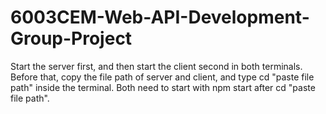 # 6003CEM-Web-API-Development-Group-Project
Start the server first, and then start the client second in both terminals. Before that, copy the file path of server and client, and type cd "paste file path" inside the terminal.  Both need to start with npm start after cd "paste file path". 
